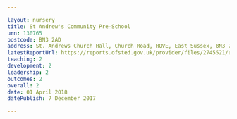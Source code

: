 ```yaml
---

layout: nursery
title: St Andrew's Community Pre-School
urn: 130765
postcode: BN3 2AD
address: St. Andrews Church Hall, Church Road, HOVE, East Sussex, BN3 2AD
latestReportUrl: https://reports.ofsted.gov.uk/provider/files/2745521/urn/130765.pdf
teaching: 2
development: 2
leadership: 2
outcomes: 2
overall: 2
date: 01 April 2018 
datePublish: 7 December 2017

---
```

